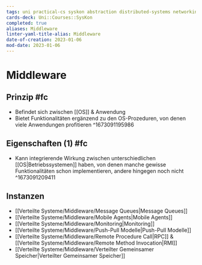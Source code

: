```yaml
---
tags: uni practical-cs syskon abstraction distributed-systems networking
cards-deck: Uni::Courses::SysKon
completed: true
aliases: Middleware
linter-yaml-title-alias: Middleware
date-of-creation: 2023-01-06
mod-date: 2023-01-06
---
```


# Middleware

## Prinzip #fc
- Befindet sich zwischen [[OS]] & Anwendung
- Bietet Funktionalitäten ergänzend zu den OS-Prozeduren, von denen viele Anwendungen profitieren
^1673091195986

## Eigenschaften (1) #fc
- Kann integrierende Wirkung zwischen unterschiedlichen [[OS|Betriebssystemen]] haben, von denen manche gewisse Funktionalitäten schon implementieren, andere hingegen noch nicht
^1673091209411

## Instanzen
- [[Verteilte Systeme/Middleware/Message Queues|Message Queues]]
- [[Verteilte Systeme/Middleware/Mobile Agents|Mobile Agents]]
- [[Verteilte Systeme/Middleware/Monitoring|Monitoring]]
- [[Verteilte Systeme/Middleware/Push-Pull Modelle|Push-Pull Modelle]]
- [[Verteilte Systeme/Middleware/Remote Procedure Call|RPC]] & [[Verteilte Systeme/Middleware/Remote Method Invocation|RMI]]
- [[Verteilte Systeme/Middleware/Verteilter Gemeinsamer Speicher|Verteilter Gemeinsamer Speicher]]
